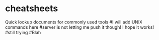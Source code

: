 # cheatsheets
Quick lookup documents for commonly used tools
#I will add UNIX commands here 
#server is not letting me push it though! I hope it works!
#still trying
#Blah
